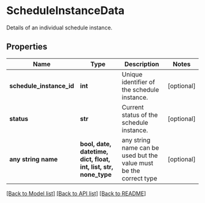 # ScheduleInstanceData

Details of an individual schedule instance.

## Properties
Name | Type | Description | Notes
------------ | ------------- | ------------- | -------------
**schedule_instance_id** | **int** | Unique identifier of the schedule instance. | [optional] 
**status** | **str** | Current status of the schedule instance. | [optional] 
**any string name** | **bool, date, datetime, dict, float, int, list, str, none_type** | any string name can be used but the value must be the correct type | [optional]

[[Back to Model list]](../README.md#documentation-for-models) [[Back to API list]](../README.md#documentation-for-api-endpoints) [[Back to README]](../README.md)


